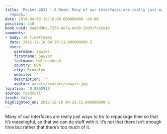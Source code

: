 ```yaml
---
title: 'Pocket 2012 - A Read: Many of our interfaces are really just ways to try to
  repack…'
date: 2016-04-09 18:16:00.600000000 -04:00
position: 240
book_uuid: 0ad0d9b9-7259-4e7a-8e99-10d91fc62e48
comments:
- body: 10 Timeframes
  date: 2012-12-10 04:26:11.000000000 Z
  user:
    username: sawyer
    firstname: Sawyer
    lastname: Hollenshead
    country: USA
    city: Brooklyn
    website: ''
    description: ''
    avatar: assets/avatars/sawyer.jpg
location: '0.0802915'
source: readmill
touch: false
highlighted_on: 2012-12-10 04:26:11.000000000 Z
---
```


Many of our interfaces are really just ways to try to repackage time so that it’s meaningful, so that we can do stuff with it. It’s not that there isn’t enough time but rather that there’s too much of it.